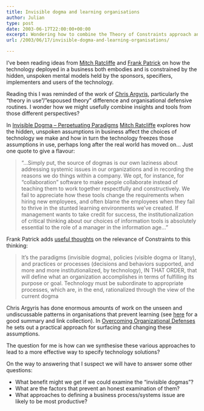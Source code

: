 ```yaml
---
title: Invisible dogma and learning organisations
author: Julian
type: post
date: 2003-06-17T22:00:00+00:00
excerpt: Wondering how to combine the Theory of Constraints approach and Thinking Tools with the insights into organisational defense routines from Action Science in order to specify better technology solutions for businesses.
url: /2003/06/17/invisible-dogma-and-learning-organisations/

---
```

I&#8217;ve been reading ideas from [Mitch Ratcliffe][1] and [Frank Patrick][2] on how the technology deployed in a business both embodies and is constrained by the hidden, unspoken mental models held by the sponsors, specifiers, implementers and users of the technology.
  
Reading this I was reminded of the work of [Chris Argyris][3], particularly the &#8220;theory in use&#8221;/&#8221;espoused theory&#8221; difference and organisational defensive routines. I wonder how we might usefully combine insights and tools from those different perspectives?
  
<!--more-->


  
In [Invisible Dogma &#8211; Perpetuating Paradigms][1] [Mitch Ratcliffe][4] explores how the hidden, unspoken assumptions in business affect the choices of technology we make and how in turn the technology freezes those assumptions in use, perhaps long after the real world has moved on&#8230; Just one quote to give a flavour:

> &#8220;&#8230;Simply put, the source of dogmas is our own laziness about addressing systemic issues in our organizations and in recording the reasons we do things within a company. We opt, for instance, for &#8220;collaboration&#8221; software to make people collaborate instead of teaching them to work together respectfully and constructively. We fail to appreciate how these tools change the requirements when hiring new employees, and often blame the employees when they fail to thrive in the stunted learning environments we&#8217;ve created. If management wants to take credit for success, the institutionalization of critical thinking about our choices of information tools is absolutely essential to the role of a manager in the information age&#8230;&#8221; 

Frank Patrick adds [useful thoughts][2] on the relevance of Constraints to this thinking:

> It&#8217;s the paradigms (invisible dogma), policies (visible dogma or litany), and practices or processes (decisions and behaviors supported, and more and more institutionalized, by technology), IN THAT ORDER, that will define what an organization accomplishes in terms of fulfilling its purpose or goal. Technology must be subordinate to appropriate processes, which are, in the end, rationalized through the view of the current dogma

Chris Argyris has done enormous amounts of work on the unseen and undiscussable patterns in organisations that prevent learning (see [here][3] for a good summary and link collection). In [Overcoming Organizational Defenses][5] he sets out a practical approach for surfacing and changing these assumptions.

The question for me is how can we synthesise these various approaches to lead to a more effective way to specify technology solutions?

On the way to answering that I suspect we will have to answer some other questions:

  * What benefit might we get if we could examine the &#8220;invisible dogmas&#8221;?
  * What are the factors that prevent an honest examination of them?
  * What approaches to defining a business process/systems issue are likely to be most productive?

 [1]: http://www.ratcliffe.com/bizblog/2003/04/11.html#a983
 [2]: http://www.focusedperformance.com/2003_04_01_blarch.html#200187875
 [3]: http://www.onepine.info/pargy.htm
 [4]: http://www.ratcliffe.com/bizblog/
 [5]: https://www.synesthesia.co.uk/library/archives/000150.php